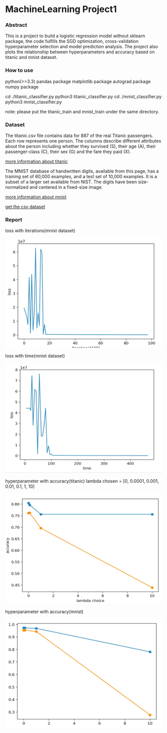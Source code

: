 # MachineLearning Project1

### Abstract 
This is a  project to build a logistic regression model without sklearn package, the code fulfills the SGD optimization, cross-validation hyperparameter selection and model prediction analysis. The project also plots the relationship between hyperparameters and accuracy based on titanic and mnist dataset.

### How to use
python(>=3.3)
pandas package 
matplotlib package
autograd package
numpy package

cd ./titanic_classifier.py
python3 titanic_classifier.py
cd ./mnist_classifier.py
python3 mnist_classifier.py

note: please put the titanic_train and mnist_train under the same directory.

### Dataset
The titanic.csv file contains data for 887 of the real Titanic passengers. Each row represents one person. The columns describe different attributes about the person including whether they survived (S), their age (A), their passenger-class (C), their sex (G) and the fare they paid (X).

[more information about titanic](http://web.stanford.edu/class/archive/cs/cs109/cs109.1166/problem12.html)

The MNIST database of handwritten digits, available from this page, has a training set of 60,000 examples, and a test set of 10,000 examples. It is a subset of a larger set available from NIST. The digits have been size-normalized and centered in a fixed-size image.

[more information about mnist](http://yann.lecun.com/exdb/mnist/)

[get the csv dataset](https://pjreddie.com/projects/mnist-in-csv/)

### Report
loss with iterations(mnist dataset)

<img src="project_picture/mnist_SGD_iteration.jpg" alt="alt text" width=500 height=350>

loss with time(mnist dataset)

<img src="project_picture/mnist_SGD_loss_time.jpg" alt="alt text" width=500 height=350>

hyperparameter with accuracy(titanic)
lambda chosen = [0, 0.0001, 0.001, 0.01, 0.1, 1, 10]

<img src="project_picture/accuracy-titanic.jpg" alt="alt text" width=500 height=350>

hyperparameter with accuracy(mnist)

<img src="project_picture/mnist_accuracy.jpg" alt="alt text" width=500 height=350>


